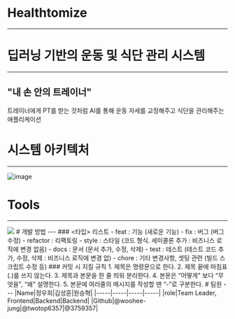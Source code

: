 # Healthtomize
---
# 딥러닝 기반의 운동 및 식단 관리 시스템
---
## "내 손 안의 트레이너" 
트레이너에게 PT를 받는 것처럼 AI를 통해 운동 자세를 교정해주고 식단을 관리해주는 애플리케이션
# 시스템 아키텍처
---
![image](https://user-images.githubusercontent.com/121246589/223614618-46e783a3-e67d-4ab7-8a7c-ca69c21afe4f.png)
# Tools
---
<img src="https://img.shields.io/badge/Python-색상코드?style=flat-square&logo=로고명&logoColor=로고색"/>
# 개발 방법
---
### <타입> 리스트
- feat : 기능 (새로운 기능)
- fix : 버그 (버그 수정)
- refactor : 리팩토링
- style : 스타일 (코드 형식. 세미콜론 추가 : 비즈니스 로직에 변경 없음)
- docs : 문서 (문서 추가, 수정, 삭제)
- test : 테스트 (테스트 코드 추가, 수정, 삭제 : 비즈니스 로직에 변경 없)
- chore : 기타 변경사항, 셋팅 관련 (빌드 스크립트 수정 등)
### 커밋 시 지킬 규칙
1. 제목은 명령문으로 한다.
2. 제목 끝에 마침표(.)를 쓰지 않는다.
3. 제목과 본문을 한 줄 띄워 분리한다.
4. 본문은 “어떻게" 보다 “무엇을", “왜" 설명한다.
5. 본문에 여러줄의 메시지를 작성할 땐 “-”로 구분한다.
# 팀원
---
|Name|정우희|김성훈|원승혁|
|-----|-----|-----|-----|
|role|Team Leader, Frontend|Backend|Backend|
|Github|@woohee-jung|@twotop6357|@3759357|
